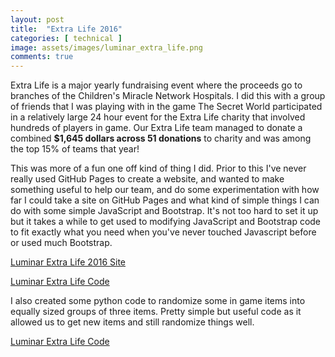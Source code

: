 ```yaml
---
layout: post
title:  "Extra Life 2016"
categories: [ technical ]
image: assets/images/luminar_extra_life.png
comments: true
---
```

Extra Life is a major yearly fundraising event where the proceeds go to branches of the Children's Miracle Network Hospitals. I did this with a group of friends that I was playing with in the game The Secret World participated in a relatively large 24 hour event for the Extra Life charity that involved hundreds of players in game. Our Extra Life team managed to donate a combined **$1,645 dollars across 51 donations** to charity and was among the top 15% of teams that year!

This was more of a fun one off kind of thing I did. Prior to this I've never really used GitHub Pages to create a website, and wanted to make something useful to help our team, and do some experimentation with how far I could take a site on GitHub Pages and what kind of simple things I can do with some simple JavaScript and Bootstrap. It's not too hard to set it up but it takes a while to get used to modifying JavaScript and Bootstrap code to fit exactly what you need when you've never touched Javascript before or used much Bootstrap.

[Luminar Extra Life 2016 Site](https://ljameshu.github.io/LuminarExtraLife/)

[Luminar Extra Life Code](https://github.com/LJamesHu/LuminarExtraLife)

I also created some python code to randomize some in game items into equally sized groups of three items. Pretty simple but useful code as it allowed us to get new items and still randomize things well.

[Luminar Extra Life Code](https://github.com/LJamesHu/LuminarExtraLife/blob/master/itembundler.py)